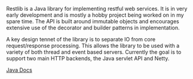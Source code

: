 Restlib is a Java library for implementing restful web services. It is in very early development and is mostly a hobby project being worked on in my spare time. The API is built around immutable objects and encourages extensive use of the decorator and builder patterns in implementation.

A key design tennet of the library is to separate IO from core request/response processing. This allows the library to be used with a variety of both thread and event based servers. Currently the goal is to support two main HTTP backends, the Java servlet API and Netty.

[Java Docs](http://docs.java-restlib.googlecode.com/git/index.html)